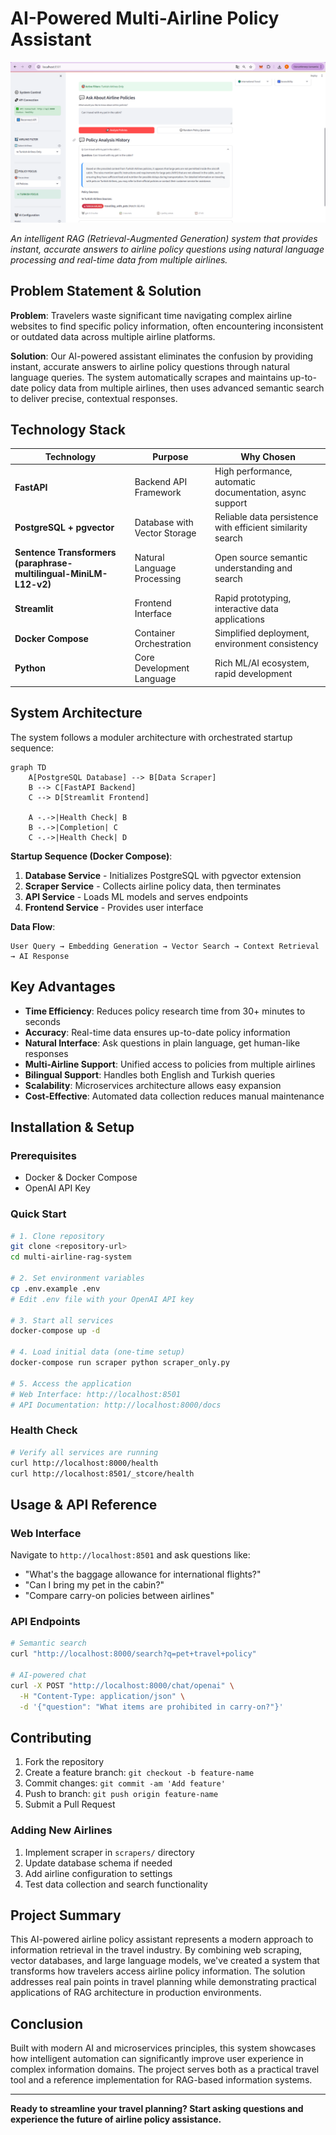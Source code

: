 # AI-Powered Multi-Airline Policy Assistant

![Airline Policy Assistant Interface](streamlit_interface1.png)

*An intelligent RAG (Retrieval-Augmented Generation) system that provides instant, accurate answers to airline policy questions using natural language processing and real-time data from multiple airlines.*

## Problem Statement & Solution

**Problem**: Travelers waste significant time navigating complex airline websites to find specific policy information, often encountering inconsistent or outdated data across multiple airline platforms.

**Solution**: Our AI-powered assistant eliminates the confusion by providing instant, accurate answers to airline policy questions through natural language queries. The system automatically scrapes and maintains up-to-date policy data from multiple airlines, then uses advanced semantic search to deliver precise, contextual responses.

## Technology Stack

| Technology | Purpose | Why Chosen |
|------------|---------|------------|
| **FastAPI** | Backend API Framework | High performance, automatic documentation, async support |
| **PostgreSQL + pgvector** | Database with Vector Storage | Reliable data persistence with efficient similarity search |
| **Sentence Transformers (paraphrase-multilingual-MiniLM-L12-v2)** | Natural Language Processing | Open source semantic understanding and search |
| **Streamlit** | Frontend Interface | Rapid prototyping, interactive data applications |
| **Docker Compose** | Container Orchestration | Simplified deployment, environment consistency |
| **Python** | Core Development Language | Rich ML/AI ecosystem, rapid development |

## System Architecture

The system follows a moduler architecture with orchestrated startup sequence:

```mermaid
graph TD
    A[PostgreSQL Database] --> B[Data Scraper]
    B --> C[FastAPI Backend] 
    C --> D[Streamlit Frontend]
    
    A -.->|Health Check| B
    B -.->|Completion| C
    C -.->|Health Check| D
```

**Startup Sequence (Docker Compose)**:
1. **Database Service** - Initializes PostgreSQL with pgvector extension
2. **Scraper Service** - Collects airline policy data, then terminates
3. **API Service** - Loads ML models and serves endpoints
4. **Frontend Service** - Provides user interface

**Data Flow**:
```
User Query → Embedding Generation → Vector Search → Context Retrieval → AI Response
```

## Key Advantages

- **Time Efficiency**: Reduces policy research time from 30+ minutes to seconds
- **Accuracy**: Real-time data ensures up-to-date policy information
- **Natural Interface**: Ask questions in plain language, get human-like responses
- **Multi-Airline Support**: Unified access to policies from multiple airlines
- **Bilingual Support**: Handles both English and Turkish queries
- **Scalability**: Microservices architecture allows easy expansion
- **Cost-Effective**: Automated data collection reduces manual maintenance

## Installation & Setup

### Prerequisites
- Docker & Docker Compose
- OpenAI API Key

### Quick Start
```bash
# 1. Clone repository
git clone <repository-url>
cd multi-airline-rag-system

# 2. Set environment variables
cp .env.example .env
# Edit .env file with your OpenAI API key

# 3. Start all services
docker-compose up -d

# 4. Load initial data (one-time setup)
docker-compose run scraper python scraper_only.py

# 5. Access the application
# Web Interface: http://localhost:8501
# API Documentation: http://localhost:8000/docs
```

### Health Check
```bash
# Verify all services are running
curl http://localhost:8000/health
curl http://localhost:8501/_stcore/health
```

## Usage & API Reference

### Web Interface
Navigate to `http://localhost:8501` and ask questions like:
- "What's the baggage allowance for international flights?"
- "Can I bring my pet in the cabin?"
- "Compare carry-on policies between airlines"

### API Endpoints
```bash
# Semantic search
curl "http://localhost:8000/search?q=pet+travel+policy"

# AI-powered chat
curl -X POST "http://localhost:8000/chat/openai" \
  -H "Content-Type: application/json" \
  -d '{"question": "What items are prohibited in carry-on?"}'
```

## Contributing

1. Fork the repository
2. Create a feature branch: `git checkout -b feature-name`
3. Commit changes: `git commit -am 'Add feature'`
4. Push to branch: `git push origin feature-name`
5. Submit a Pull Request

### Adding New Airlines
1. Implement scraper in `scrapers/` directory
2. Update database schema if needed
3. Add airline configuration to settings
4. Test data collection and search functionality

## Project Summary

This AI-powered airline policy assistant represents a modern approach to information retrieval in the travel industry. By combining web scraping, vector databases, and large language models, we've created a system that transforms how travelers access airline policy information. The solution addresses real pain points in travel planning while demonstrating practical applications of RAG architecture in production environments.

## Conclusion

Built with modern AI and microservices principles, this system showcases how intelligent automation can significantly improve user experience in complex information domains. The project serves both as a practical travel tool and a reference implementation for RAG-based information systems.

---

**Ready to streamline your travel planning? Start asking questions and experience the future of airline policy assistance.**

